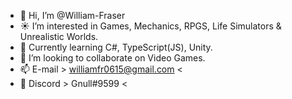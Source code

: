 - 👋 Hi, I’m @William-Fraser
- :sunny:  I’m interested in Games, Mechanics, RPGS, Life Simulators & Unrealistic Worlds.
- 🌱 Currently learning C#, TypeScript(JS), Unity.
- :palms_up_together:  I’m looking to collaborate on Video Games.
- 📫 E-mail > williamfr0615@gmail.com <
- :space_invader: Discord > Gnull#9599 <

<!---
William-Fraser/William-Fraser is a ✨ special ✨ repository because its `README.md` (this file) appears on your GitHub profile.
You can click the Preview link to take a look at your changes.
--->

